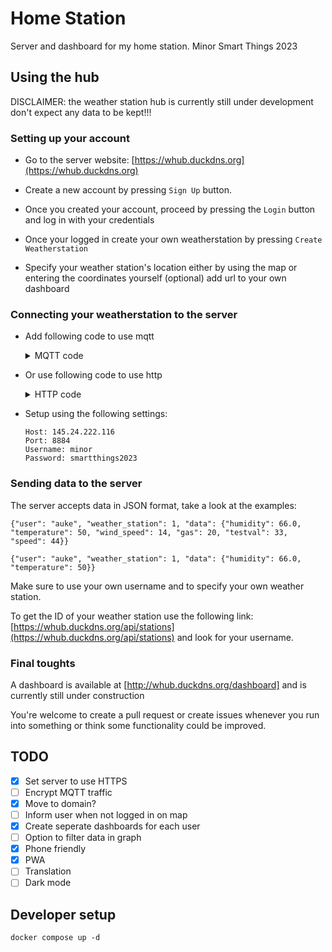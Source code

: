 # Home Station
Server and dashboard for my home station. Minor Smart Things 2023

## Using the hub

DISCLAIMER: the weather station hub is currently still under development don't expect any data to be kept!!!

### Setting up your account

* Go to the server website: [https://whub.duckdns.org](https://whub.duckdns.org)

* Create a new account by pressing `Sign Up` button.

* Once you created your account, proceed by pressing the `Login` button and log in with your credentials

* Once your logged in create your own weatherstation by pressing `Create Weatherstation`

* Specify your weather station's location either by using the map or entering the coordinates yourself (optional) add url to your own dashboard

### Connecting your weatherstation to the server

* Add following code to use mqtt
    <details>
    <summary>MQTT code</summary>

      #include <Arduino.h>
      #include <WiFi.h>
      #include <PubSubClient.h>


      const char* ssid = "Tesla IoT";
      const char* password = "fsL6HgjN";

      const char* mqtt_server = "145.24.222.116";
      const char* mqtt_user = "minor";
      const char* mqtt_pass = "smartthings2023";
      const char* mqtt_topic = "weather";

      WiFiClient wifi_client;
      PubSubClient client(wifi_client);

      void reconnect();

      bool mqttConnect(){
        client.setServer(mqtt_server, 8884);
        Serial.print("Connecting to MQTT broker");
        while(!client.connected()){
          if(client.connect("esp32", mqtt_user, mqtt_pass)){
            Serial.println("CONNECTED TO MQTT");
          }
          Serial.print(".");
        }
        Serial.println();
        return true;
      }

      void initWiFi(){
        WiFi.mode(WIFI_STA);
        WiFi.begin(ssid, password);
        Serial.print("Connecting to WiFi...");
        while(WiFi.status() != WL_CONNECTED){
          Serial.print(".");
          delay(500);
        }
        Serial.println(WiFi.localIP());
        mqttConnect();
      }


      void setup() {
        // put your setup code here, to run once:
        Serial.begin(115200);
        initWiFi();
        delay(500);
      }

      void loop() {
        // put your main code here, to run repeatedly:
        float temp = 24.0;
        float humid = 23;
        if(WiFi.status() == WL_CONNECTED){
          if(client.connected()){
            String data = "{\"user\":\"auke\", \"weather_station\": 2, \"data\": {\"temperature\":\""+ (String)temp+"\",\"humidity\":\""+ (String)humid+"\",\"wind_speed\":4.0 ,\"light_intensity\":40}}";
            if(!isnan(temp) && !isnan(humid)){
              Serial.print("Sent: ");
              Serial.println(data);
              const char* d = data.c_str();
              client.publish(mqtt_topic, d);
            }
          }else{
            mqttConnect();
          }
        }else{
          initWiFi();
        }
        client.loop();
        delay(1000);
      }

  </details>

* Or use following code to use http
  <details>
  <summary>HTTP code</summary>
        // setup POST request
        String url = "https://whub.duckdns.org/api/weather/";
        char json[] = "{\"user\": \"YOUR_USERNAME\", \"weather_station\": YOUR_WEATHERSTATION_ID, \"data\": {\"humidity\": YOUR_HUMIDITY, \"temperature\": YOUR_TEMPERATURE, \"wind_speed\": YOUR_WINDSPEED}}";
        HTTPClient http;

        http.begin(url);
        http.setAuthorization("YOUR_USERNAME", "YOUR_PASSWORD");
        http.addHeader("Content-Type", "application/json");

        // send POST request
        int httpResponseCode = http.POST(json);

        // check if POST request succeeded
        if (httpResponseCode > 0){
          String response = http.getString();
          Serial.println(httpResponseCode);
          Serial.println(response);
        } else {
          Serial.print("Error on sending POST: ");
          Serial.println(httpResponseCode);
        }

        // end connection
        http.end();
  </details>

* Setup using the following settings:

    ```
    Host: 145.24.222.116
    Port: 8884
    Username: minor
    Password: smartthings2023
    ```


### Sending data to the server

The server accepts data in JSON format, take a look at the examples:

```
{"user": "auke", "weather_station": 1, "data": {"humidity": 66.0, "temperature": 50, "wind_speed": 14, "gas": 20, "testval": 33, "speed": 44}}

{"user": "auke", "weather_station": 1, "data": {"humidity": 66.0, "temperature": 50}}
```

Make sure to use your own username and to specify your own weather station.

To get the ID of your weather station use the following link: [https://whub.duckdns.org/api/stations](https://whub.duckdns.org/api/stations) and look for your username.


### Final toughts

A dashboard is available at [http://whub.duckdns.org/dashboard] and is currently still under construction

You're welcome to create a pull request or create issues whenever you run into something or think some functionality could be improved.


## TODO

- [x] Set server to use HTTPS
- [ ] Encrypt MQTT traffic
- [x] Move to domain?
- [ ] Inform user when not logged in on map
- [x] Create seperate dashboards for each user
- [ ] Option to filter data in graph
- [x] Phone friendly
- [x] PWA
- [ ] Translation
- [ ] Dark mode
## Developer setup

`docker compose up -d`
